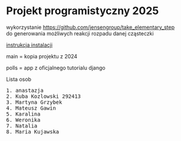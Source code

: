 # Projekt programistyczny 2025

wykorzystanie https://github.com/jensengroup/take_elementary_step
<br>
do generowania możliwych reakcji rozpadu danej cząsteczki

<a href="mopac_portal/README.md"> instrukcja instalacji</a>

main = kopia projektu z 2024 

polls = app z oficjalnego tutorialu django

Lista osob
<pre>
1. anastazja
2. Kuba Kozlowski 292413
3. Martyna Grzybek
4. Mateusz Gawin
5. Karalina
6. Weronika 
7. Natalia
8. Maria Kujawska
</pre>


